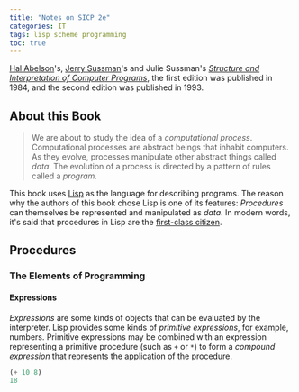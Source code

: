 ```yaml
---
title: "Notes on SICP 2e"
categories: IT
tags: lisp scheme programming
toc: true
---
```


[Hal Abelson](http://groups.csail.mit.edu/mac/users/hal/hal.html)'s, [Jerry Sussman](http://groups.csail.mit.edu/mac/users/gjs/gjs.html)'s and Julie Sussman's [*Structure and Interpretation of Computer Programs*](https://mitpress.mit.edu/sites/default/files/sicp/index.html), the first edition was published in 1984, and the second edition was published in 1993.

## About this Book

> We are about to study the idea of a *computational process*. Computational processes are abstract beings that inhabit computers. As they evolve, processes manipulate other abstract things called *data*. The evolution of a process is directed by a pattern of rules called a *program*.

This book uses [Lisp](https://en.wikipedia.org/wiki/Lisp_(programming_language)) as the language for describing programs. The reason why the authors of this book chose Lisp is one of its features: *Procedures* can themselves be represented and manipulated as *data*. In modern words, it's said that procedures in Lisp are the [first-class citizen](https://en.wikipedia.org/wiki/First-class_citizen).

## Procedures

### The Elements of Programming

#### Expressions

*Expressions* are some kinds of objects that can be evaluated by the interpreter. Lisp provides some kinds of *primitive expressions*, for example, numbers. Primitive expressions may be combined with an expression representing a primitive procedure (such as `+` or `*`) to form a *compound expression* that represents the application of the procedure.

```scheme
(+ 10 8)
18
```